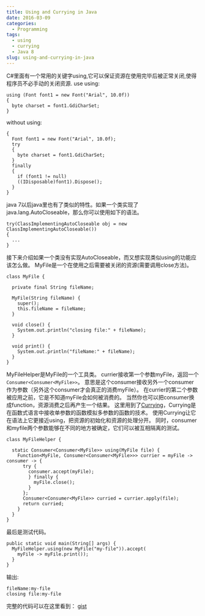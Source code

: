 ```yaml
---
title: Using and Currying in Java
date: 2016-03-09
categories:
  - Programming
tags:
  - using
  - currying
  - Java 8
slug: using-and-currying-in-java
---
```


C#里面有一个常用的关键字using,它可以保证资源在使用完毕后被正常关闭,使得程序员不必手动的关闭资源.
use using:

```
using (Font font1 = new Font("Arial", 10.0f))
{
  byte charset = font1.GdiCharSet;
}
```

without using:

```
{
  Font font1 = new Font("Arial", 10.0f);
  try
  {
    byte charset = font1.GdiCharSet;
  }
  finally
  {
    if (font1 != null)
    ((IDisposable)font1).Dispose();
  }
}
```

java 7以后java里也有了类似的特性。如果一个类实现了java.lang.AutoCloseable，那么你可以使用如下的语法。

```
try(ClassImplementingAutoCloseable obj = new ClassImplementingAutoCloseable())
{
  ...
}
```

接下来介绍如果一个类没有实现AutoCloseable，而又想实现类似using的功能应该怎么做。
MyFile是一个在使用之后需要被关闭的资源(需要调用close方法)。

```
class MyFile {

  private final String fileName;

  MyFile(String fileName) {
    super();
    this.fileName = fileName;
  }

  void close() {
    System.out.println("closing file:" + fileName);
  }

  void print() {
    System.out.println("fileName:" + fileName);
  }
}
```

MyFileHelper是MyFile的一个工具类。
currier接收第一个参数myFile，返回一个`Consumer<Consumer<MyFile>>`。
意思是这个consumer接收另外一个consumer作为参数（另外这个consumer才会真正的消费myFile）。
在currier的第二个参数被应用之前，它是不知道myFile会如何被消费的。
当然你也可以把consumer换成function，资源消费之后再产生一个结果。
这里用到了[Currying](https://en.wikipedia.org/wiki/Currying)，Currying是在函数式语言中接收单参数的函数模拟多参数的函数的技术。
使用Currying让它在语法上它更接近using，把资源的初始化和资源的处理分开。
同时，consumer和myfile两个参数能够在不同的地方被确定，它们可以被互相隔离的测试。

```
class MyFileHelper {

  static Consumer<Consumer<MyFile>> using(MyFile file) {
    Function<MyFile, Consumer<Consumer<MyFile>>> currier = myFile -> consumer -> {
      try {
        consumer.accept(myFile);
        } finally {
          myFile.close();
        }
      };
      Consumer<Consumer<MyFile>> curried = currier.apply(file);
      return curried;
    }
  }
}
```

最后是测试代码。

```
public static void main(String[] args) {
  MyFileHelper.using(new MyFile("my-file")).accept(
    myFile -> myFile.print());
  }
}
```

输出:

```
fileName:my-file
closing file:my-file
```

完整的代码可以在这里看到：
[gist](https://gist.github.com/fwrq41251/f6b82e201ff3b63d11ca)
